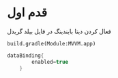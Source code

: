 # قدم اول 

فعال کردن دیتا بایندینگ در فایل بیلد گریدل

``build.gradle(Module:MVVM.app)``
```groovy
dataBinding{
        enabled=true
    }
```


